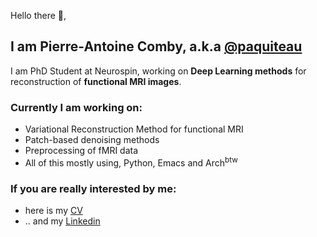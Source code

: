 Hello there 👋, 

## I am Pierre-Antoine Comby, a.k.a [@paquiteau](https:github.com/paquiteau)

I am PhD Student at Neurospin, working on **Deep Learning methods** for reconstruction of **functional MRI images**.

### Currently I am working on: 

  - Variational Reconstruction Method for functional MRI 
  - Patch-based denoising methods 
  - Preprocessing of fMRI data  
  - All of this mostly using, Python, Emacs and Arch<sup>btw</sup>


### If you are really interested by me: 

- here is my [CV](https://perso.crans.org/comby/CV2.pdf)
- .. and my [Linkedin](https://www.linkedin.com/in/pierre-antoine-comby/)

